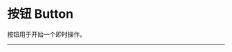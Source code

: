 # 按钮 Button

按钮用于开始一个即时操作。

---

<script setup>
import BtnBasicUse from "./component/btn-basic-use.md"
import BtnIcon from "./component/btn-icon.md"
import BtnShape from "./component/btn-shape.md"
import BtnSize from "./component/btn-size.md"
import BtnStatus from "./component/btn-status.md"
import BtnDisabled from "./component/btn-disabled.md"
import BtnLoading from "./component/btn-loading.md"
import BtnLong from "./component/btn-long.md"
import BtnGroup from "./component/btn-group.md"
import BtnApi from "./component/btn-api.md"
import BtnTip from "./component/btn-tip.md"
</script>

<client-only>
<btn-basic-use />
<btn-icon />
<btn-shape />
<btn-size />
<btn-status />
<btn-disabled />
<btn-loading />
<btn-long />
<btn-group />
</client-only>
<btn-api />
<btn-tip />
